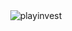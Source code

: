 <div style="text-align:center">
    <img src="https://i.ibb.co/wgpHx71/playinvest.png" alt="playinvest" border="0">
</div>
